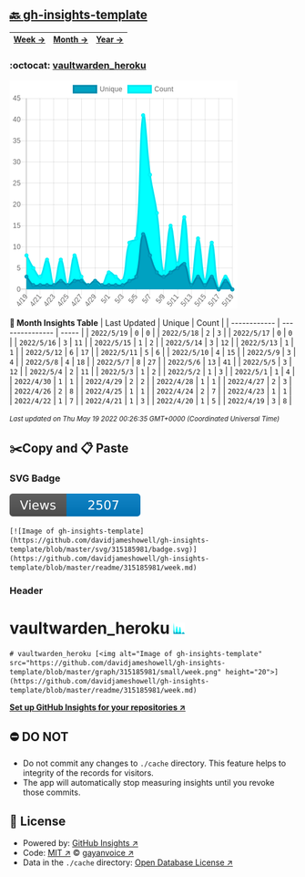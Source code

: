 ## [🔙 gh-insights-template](https://github.com/davidjameshowell/gh-insights-template)
| [**Week →**](https://github.com/davidjameshowell/gh-insights-template/blob/master/readme/315185981/week.md) | [**Month →**](https://github.com/davidjameshowell/gh-insights-template/blob/master/readme/315185981/month.md) | [**Year →**](https://github.com/davidjameshowell/gh-insights-template/blob/master/readme/315185981/year.md) |
 | ------------ | --------------- | ----- |

### :octocat: [vaultwarden_heroku](https://github.com/davidjameshowell/vaultwarden_heroku)
![Image of gh-insights-template](https://github.com/davidjameshowell/gh-insights-template/blob/master/graph/315185981/large/month.png)

**:calendar: Month Insights Table**
| Last Updated | Unique | Count |
 | ------------ | --------------- | ----- |
 | `2022/5/19` |  `0` | `0` |
 | `2022/5/18` |  `2` | `3` |
 | `2022/5/17` |  `0` | `0` |
 | `2022/5/16` |  `3` | `11` |
 | `2022/5/15` |  `1` | `2` |
 | `2022/5/14` |  `3` | `12` |
 | `2022/5/13` |  `1` | `1` |
 | `2022/5/12` |  `6` | `17` |
 | `2022/5/11` |  `5` | `6` |
 | `2022/5/10` |  `4` | `15` |
 | `2022/5/9` |  `3` | `4` |
 | `2022/5/8` |  `4` | `18` |
 | `2022/5/7` |  `8` | `27` |
 | `2022/5/6` |  `13` | `41` |
 | `2022/5/5` |  `3` | `12` |
 | `2022/5/4` |  `2` | `11` |
 | `2022/5/3` |  `1` | `2` |
 | `2022/5/2` |  `1` | `3` |
 | `2022/5/1` |  `1` | `4` |
 | `2022/4/30` |  `1` | `1` |
 | `2022/4/29` |  `2` | `2` |
 | `2022/4/28` |  `1` | `1` |
 | `2022/4/27` |  `2` | `3` |
 | `2022/4/26` |  `2` | `8` |
 | `2022/4/25` |  `1` | `1` |
 | `2022/4/24` |  `2` | `7` |
 | `2022/4/23` |  `1` | `1` |
 | `2022/4/22` |  `1` | `7` |
 | `2022/4/21` |  `1` | `3` |
 | `2022/4/20` |  `1` | `5` |
 | `2022/4/19` |  `3` | `8` |

<small><i>Last updated on Thu May 19 2022 00:26:35 GMT+0000 (Coordinated Universal Time)</i></small>

## ✂️Copy and 📋 Paste
### SVG Badge
[![Image of gh-insights-template](https://github.com/davidjameshowell/gh-insights-template/blob/master/svg/315185981/badge.svg)](https://github.com/davidjameshowell/gh-insights-template/blob/master/readme/315185981/week.md)
```readme
[![Image of gh-insights-template](https://github.com/davidjameshowell/gh-insights-template/blob/master/svg/315185981/badge.svg)](https://github.com/davidjameshowell/gh-insights-template/blob/master/readme/315185981/week.md)
```
### Header
# vaultwarden_heroku [<img alt="Image of gh-insights-template" src="https://github.com/davidjameshowell/gh-insights-template/blob/master/graph/315185981/small/week.png" height="20">](https://github.com/davidjameshowell/gh-insights-template/blob/master/readme/315185981/week.md)
```readme
# vaultwarden_heroku [<img alt="Image of gh-insights-template" src="https://github.com/davidjameshowell/gh-insights-template/blob/master/graph/315185981/small/week.png" height="20">](https://github.com/davidjameshowell/gh-insights-template/blob/master/readme/315185981/week.md)
```
[**Set up GitHub Insights for your repositories ↗️**](https://github.com/gayanvoice/github-insights)
## ⛔ DO NOT
- Do not commit any changes to `./cache` directory. This feature helps to integrity of the records for visitors.
- The app will automatically stop measuring insights until you revoke those commits.
## 📄 License
- Powered by: [GitHub Insights ↗️](https://github.com/gayanvoice/github-insights)
- Code: [MIT ↗️](./LICENSE) © [gayanvoice ↗️](https://github.com/gayanvoice)
- Data in the `./cache` directory: [Open Database License ↗️](https://opendatacommons.org/licenses/odbl/1-0/)